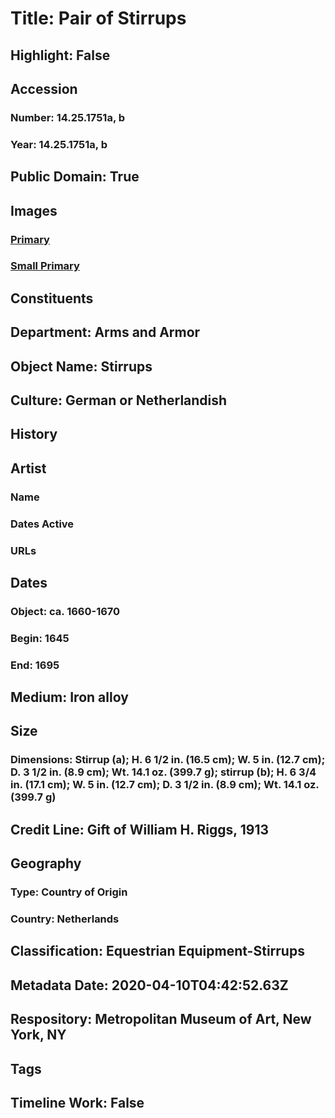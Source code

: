 # Title: Pair of Stirrups
## Highlight: False
## Accession
### Number: 14.25.1751a, b
### Year: 14.25.1751a, b
## Public Domain: True
## Images
### [Primary](https://images.metmuseum.org/CRDImages/aa/original/LC-14_25_1751ab-002.jpg)
### [Small Primary](https://images.metmuseum.org/CRDImages/aa/web-large/LC-14_25_1751ab-002.jpg)
## Constituents
## Department: Arms and Armor
## Object Name: Stirrups
## Culture: German or Netherlandish
## History
## Artist
### Name
### Dates Active
### URLs
## Dates
### Object: ca. 1660-1670
### Begin: 1645
### End: 1695
## Medium: Iron alloy
## Size
### Dimensions: Stirrup (a); H. 6 1/2 in. (16.5 cm); W. 5 in. (12.7 cm); D. 3 1/2 in. (8.9 cm); Wt. 14.1 oz. (399.7 g); stirrup (b); H. 6 3/4 in. (17.1 cm); W. 5 in. (12.7 cm); D. 3 1/2 in. (8.9 cm); Wt. 14.1 oz. (399.7 g)
## Credit Line: Gift of William H. Riggs, 1913
## Geography
### Type: Country of Origin
### Country: Netherlands
## Classification: Equestrian Equipment-Stirrups
## Metadata Date: 2020-04-10T04:42:52.63Z
## Respository: Metropolitan Museum of Art, New York, NY
## Tags
## Timeline Work: False